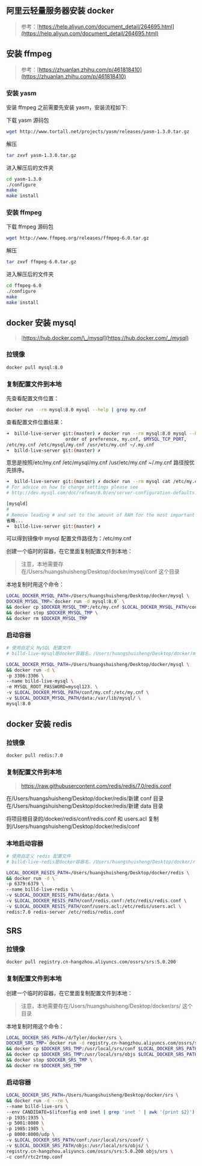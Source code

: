 ## 阿里云轻量服务器安装 docker

> 参考：[https://help.aliyun.com/document_detail/264695.html](https://help.aliyun.com/document_detail/264695.html)

## 安装 ffmpeg

> 参考：[https://zhuanlan.zhihu.com/p/461818410](https://zhuanlan.zhihu.com/p/461818410)

### 安装 yasm

安装 ffmpeg 之前需要先安装 yasm，安装流程如下:

下载 yasm 源码包

```bash
wget http://www.tortall.net/projects/yasm/releases/yasm-1.3.0.tar.gz
```

解压

```bash
tar zxvf yasm-1.3.0.tar.gz
```

进入解压后的文件夹

```bash
cd yasm-1.3.0
./configure
make
make install
```

### 安装 ffmpeg

下载 ffmpeg 源码包

```bash
wget http://www.ffmpeg.org/releases/ffmpeg-6.0.tar.gz
```

解压

```bash
tar zxvf ffmpeg-6.0.tar.gz
```

进入解压后的文件夹

```bash
cd ffmpeg-6.0
./configure
make
make install
```

## docker 安装 mysql

> [https://hub.docker.com/\_/mysql](https://hub.docker.com/_/mysql)

### 拉镜像

```bash
docker pull mysql:8.0
```

### 复制配置文件到本地

先查看配置文件位置：

```bash
docker run --rm mysql:8.0 mysql --help | grep my.cnf
```

查看配置文件位置结果：

```bash
➜  billd-live-server git:(master) ✗ docker run --rm mysql:8.0 mysql --help | grep my.cnf
                      order of preference, my.cnf, $MYSQL_TCP_PORT,
/etc/my.cnf /etc/mysql/my.cnf /usr/etc/my.cnf ~/.my.cnf
➜  billd-live-server git:(master) ✗
```

意思是按照/etc/my.cnf /etc/mysql/my.cnf /usr/etc/my.cnf ~/.my.cnf 路径按优先排序。

```bash
➜  billd-live-server git:(master) ✗ docker run --rm mysql cat /etc/my.cnf
# For advice on how to change settings please see
# http://dev.mysql.com/doc/refman/8.0/en/server-configuration-defaults.html

[mysqld]
#
# Remove leading # and set to the amount of RAM for the most important data
省略...
➜  billd-live-server git:(master) ✗
```

可以得到镜像中 mysql 配置文件路径为：/etc/my.cnf

创建一个临时的容器，在它里面复制配置文件到本地：

> 注意，本地需要存在/Users/huangshuisheng/Desktop/docker/mysql/conf 这个目录

本地复制时用这个命令：

```bash
LOCAL_DOCKER_MYSQL_PATH=/Users/huangshuisheng/Desktop/docker/mysql \
DOCKER_MYSQL_TMP=`docker run -d mysql:8.0` \
&& docker cp $DOCKER_MYSQL_TMP:/etc/my.cnf $LOCAL_DOCKER_MYSQL_PATH/conf \
&& docker stop $DOCKER_MYSQL_TMP \
&& docker rm $DOCKER_MYSQL_TMP
```

### 启动容器

```bash
# 使用自定义 MySQL 配置文件
# billd-live-mysql是docker容器名，/Users/huangshuisheng/Desktop/docker/mysql是映射到本机的mysql，123456是密码

LOCAL_DOCKER_MYSQL_PATH=/Users/huangshuisheng/Desktop/docker/mysql \
&& docker run -d \
-p 3306:3306 \
--name billd-live-mysql \
-e MYSQL_ROOT_PASSWORD=mysql123. \
-v $LOCAL_DOCKER_MYSQL_PATH/conf/my.cnf:/etc/my.cnf \
-v $LOCAL_DOCKER_MYSQL_PATH/data:/var/lib/mysql/ \
mysql:8.0
```

## docker 安装 redis

### 拉镜像

```bash
docker pull redis:7.0
```

### 复制配置文件到本地

> https://raw.githubusercontent.com/redis/redis/7.0/redis.conf

在/Users/huangshuisheng/Desktop/docker/redis/新建 conf 目录
在/Users/huangshuisheng/Desktop/docker/redis/新建 data 目录

将项目根目录的/docker/redis/conf/redis.conf 和 users.acl 复制到/Users/huangshuisheng/Desktop/docker/redis/conf

### 本地启动容器

```bash
# 使用自定义 redis 配置文件
# billd-live-redis是docker容器名，/Users/huangshuisheng/Desktop/docker/redis是映射到本机的redis

LOCAL_DOCKER_RESIS_PATH=/Users/huangshuisheng/Desktop/docker/redis \
&& docker run -d \
-p 6379:6379 \
--name billd-live-redis \
-v $LOCAL_DOCKER_RESIS_PATH/data:/data \
-v $LOCAL_DOCKER_RESIS_PATH/conf/redis.conf:/etc/redis/redis.conf \
-v $LOCAL_DOCKER_RESIS_PATH/conf/users.acl:/etc/redis/users.acl \
redis:7.0 redis-server /etc/redis/redis.conf
```

## SRS

### 拉镜像

```bash
docker pull registry.cn-hangzhou.aliyuncs.com/ossrs/srs:5.0.200
```

### 复制配置文件到本地

创建一个临时的容器，在它里面复制配置文件到本地：

> 注意，本地需要存在/Users/huangshuisheng/Desktop/docker/srs/ 这个目录

本地复制时用这个命令：

```bash
LOCAL_DOCKER_SRS_PATH=/d/Tyler/docker/srs \
DOCKER_SRS_TMP=`docker run -d registry.cn-hangzhou.aliyuncs.com/ossrs/srs:5.0.200` \
&& docker cp $DOCKER_SRS_TMP:/usr/local/srs/conf $LOCAL_DOCKER_SRS_PATH \
&& docker cp $DOCKER_SRS_TMP:/usr/local/srs/objs $LOCAL_DOCKER_SRS_PATH \
&& docker stop $DOCKER_SRS_TMP \
&& docker rm $DOCKER_SRS_TMP
```

### 启动容器

```bash
LOCAL_DOCKER_SRS_PATH=/Users/huangshuisheng/Desktop/docker/srs \
&& docker run -d --rm \
--name billd-live-srs \
--env CANDIDATE=$(ifconfig en0 inet | grep 'inet ' | awk '{print $2}') \
-p 1935:1935 \
-p 5001:8080 \
-p 1985:1985 \
-p 8000:8000/udp \
-v $LOCAL_DOCKER_SRS_PATH/conf:/usr/local/srs/conf/ \
-v $LOCAL_DOCKER_SRS_PATH/objs:/usr/local/srs/objs/ \
registry.cn-hangzhou.aliyuncs.com/ossrs/srs:5.0.200 objs/srs \
-c conf/rtc2rtmp.conf
```
